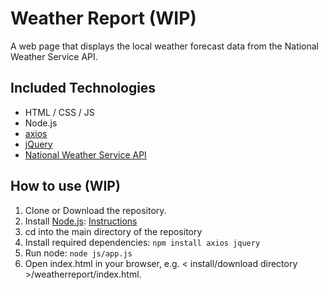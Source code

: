 # Weather Report (WIP)

A web page that displays the local weather forecast data from the National Weather Service API.

## Included Technologies

* HTML / CSS / JS
* Node.js
* [axios](https://www.npmjs.com/package/axios)
* [jQuery](https://www.npmjs.com/package/jquery)
* [National Weather Service API](https://www.weather.gov/documentation/services-web-api)

## How to use (WIP)

1. Clone or Download the repository.
2. Install [Node.js](https://nodejs.org/en/download/): [Instructions](https://nodejs.org/en/download/package-manager)
3. cd into the main directory of the repository
4. Install required dependencies: `npm install axios jquery`
5. Run node: `node js/app.js`
6. Open index.html in your browser, e.g. < install/download directory >/weatherreport/index.html.